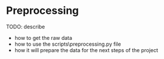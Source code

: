 # Preprocessing

TODO: describe 
- how to get the raw data
- how to use the scripts\preprocessing.py file
- how it will prepare the data for the next steps of the project